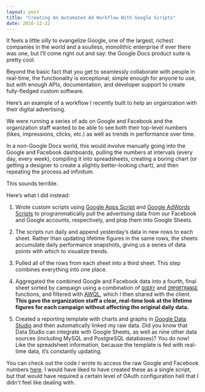 ```yaml
---
layout: post
title: "Creating An Automated Ad Workflow With Google Scripts"
date: 2016-12-22
---
```

It feels a little silly to evangelize Google, one of the largest, richest companies in the world and a soulless, monolithic enterprise if ever there was one, but I’ll come right out and say: the Google Docs product suite is pretty cool. 

Beyond the basic fact that you get to seamlessly collaborate with people in real-time, the functionality is exceptional; simple enough for anyone to use, but with enough APIs, documentation, and developer support to create fully-fledged custom software. 

Here’s an example of a workflow I recently built to help an organization with their digital advertising. 

We were running a series of ads on Google and Facebook and the organization staff wanted to be able to see both their top-level numbers (likes, impressions, clicks, etc.) as well as trends in performance over time. 

In a non-Google Docs world, this would involve manually going into the Google and Facebook dashboards, pulling the numbers at intervals (every day, every week), compiling it into spreadsheets, creating a boring chart (or getting a designer to create a slightly better-looking chart), and then repeating the process ad infinitum. 

This sounds terrible. 

Here’s what I did instead: 

1. Wrote custom scripts using [Google Apps Script](https://developers.google.com/apps-script/) and [Google AdWords Scripts](https://developers.google.com/adwords/scripts/) to programmatically pull the advertising data from our Facebook and Google accounts, respectively, and plop them into Google Sheets.

2. The scripts run daily and append yesterday’s data in new rows to each sheet. Rather than updating lifetime figures in the same rows, the sheets accumulate daily performance snapshots, giving us a series of data points with which to visualize trends. 

3. Pulled all of the rows from each sheet into a third sheet. This step combines everything into one place. 

4. Aggregated the combined Google and Facebook data into a fourth, final sheet sorted by campaign using a combination of [`QUERY`](https://support.google.com/docs/answer/3093343?hl=en) and [`IMPORTRANGE`](https://support.google.com/docs/answer/3093340?hl=en) functions, and filtered with [AWQL](https://developers.google.com/adwords/api/docs/guides/awql), which I then shared with the client. **This gave the organization staff a clear, real-time look at the lifetime figures for each campaign without affecting the original daily data.** 

5. Created a reporting template with charts and graphs in [Google Data Studio](https://datastudio.google.com/u/0/#/org//navigation/reporting) and then automatically linked my raw data. Did you know that Data Studio can integrate with Google Sheets, as well as nine other data sources (including MySQL and PostgreSQL databases)? You do now! Like the spreadsheet information, because the template is fed with real-time data, it’s constantly updating. 

You can check out the code I wrote to access the raw Google and Facebook numbers [here](https://github.com/salomoneb/adwords-scripts). I would have liked to have created these as a single script, but that would have required a certain level of OAuth configuration hell that I didn't feel like dealing with. 
 


 